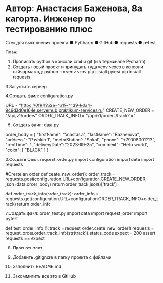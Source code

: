 ﻿# Автор: Анастасия Баженова, 8а кагорта. Инженер по тестированию плюс
Стек для выполнения проекта
●	PyCharm
●	GitHub
●	requests
●	pytest

План:
1. Прописать python в консоли cmd и git (и в терминале Pycharm)
2. Создать новый проект и принудить туда venv через в консоли пайчарма код: 
python -m venv venv
pip install pytest
pip install requests

3.Запустить сервер

4.Создать фаил: configuration.py

URL = "https://0f943a2e-4a15-4129-bda4-9c9d3d0e164e.serverhub.praktikum-services.ru"
CREATE_NEW_ORDER = "/api/v1/orders"
ORDER_TRACK_INFO = "/api/v1/orders/track?t="

5.	Создать фаил: data.py

order_body = {
    "firstName": "Anastasia",
    "lastName": "Bazhenova",
    "address": "Pushkin 1",
    "metroStation": "Sokol",
    "phone": "+79008001213",
    "rentTime": 1,
    "deliveryDate": "2023-09-25",
    "comment": "Hello world",
    "color": [
        "BLACK"
    ]
}

6.Создать фаил: request_order.py
import configuration
import data
import requests

#Create an order
def ceate_new_order():
    order_track = requests.post(configuration.URL+configuration.CREATE_NEW_ORDER, json=data.order_body)
    return order_track.json()['track']

def order_track_info(order_track):
    order_info = requests.get(configuration.URL+configuration.ORDER_TRACK_INFO+order_track)
    return order_info

7.Создать фаил: order_test.py
import data
import request_order
import pytest

def test_order_info ():
    track = request_order.ceate_new_order()
    requests = request_order.order_track_info(str(track)).status_code
    expect = 200
    assert requests == expect

8. Прогнать тест

9. Добавить .gitignore в папку проекта с файлами

10. Заполнить README.md

11. Закоммитить все это в GitHub







